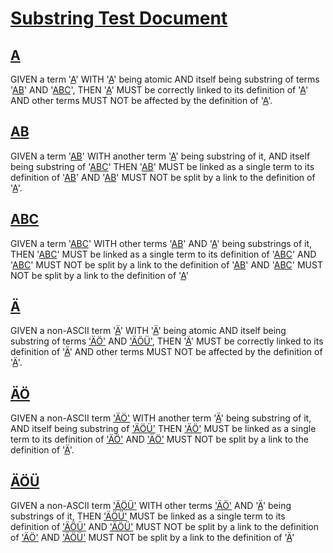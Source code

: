 # [Substring Test Document][1]

## [A][2]

GIVEN a term '[A][3]' WITH '[A][3]' being atomic
 AND itself being substring of terms '[AB][4]' AND '[ABC][5]',
THEN '[A][3]' MUST be correctly linked to its definition of '[A][3]'
 AND other terms MUST NOT be affected by the definition of '[A][3]'.

## [AB][6]

GIVEN a term '[AB][4]' WITH another term '[A][3]' being substring of it,
 AND itself being substring of '[ABC][5]'
THEN '[AB][4]' MUST be linked as a single term to its definition of '[AB][4]'
 AND '[AB][4]' MUST NOT be split by a link to the definition of '[A][3]'.

## [ABC][7]

GIVEN a term '[ABC][5]' WITH other terms '[AB][4]' AND '[A][3]' being substrings of it,
THEN '[ABC][5]' MUST be linked as a single term to its definition of '[ABC][5]'
 AND '[ABC][5]' MUST NOT be split by a link to the definition of '[AB][4]'
 AND '[ABC][5]' MUST NOT be split by a link to the definition of '[A][3]'

## [Ä][8]

GIVEN a non-ASCII term '[Ä][9]' WITH '[Ä][9]' being atomic
 AND itself being substring of terms ['ÄÖ'][10] AND ['ÄÖÜ'][11],
THEN '[Ä][9]' MUST be correctly linked to its definition of '[Ä][9]'
 AND other terms MUST NOT be affected by the definition of '[Ä][9]'.

## [ÄÖ][12]

GIVEN a non-ASCII term ['ÄÖ'][10] WITH another term '[Ä][9]' being substring of it,
 AND itself being substring of ['ÄÖÜ'][11]
THEN ['ÄÖ'][10] MUST be linked as a single term to its definition of ['ÄÖ'][10]
 AND ['ÄÖ'][10] MUST NOT be split by a link to the definition of '[Ä][9]'.

## [ÄÖÜ][13]

GIVEN a non-ASCII term ['ÄÖÜ'][11] WITH other terms ['ÄÖ'][10] AND '[Ä][9]' being substrings of it,
THEN ['ÄÖÜ'][11] MUST be linked as a single term to its definition of ['ÄÖÜ'][11]
 AND ['ÄÖÜ'][11] MUST NOT be split by a link to the definition of ['ÄÖ'][10]
 AND ['ÄÖÜ'][11] MUST NOT be split by a link to the definition of '[Ä][9]'

[1]: #substring-test-document

[2]: #a

[3]: glossary.md#a "GIVEN an atomic term 'A' WITH term 'A' being a substring of 'AB' and 'ABC'"

[4]: glossary.md#ab "GIVEN a term 'AB' WITH term A being a substring of it and itself being substring of 'ABC'"

[5]: glossary.md#abc "GIVEN a term 'ABC' WITH terms 'AB' and A being substrings of it"

[6]: #ab

[7]: #abc

[8]: #ä

[9]: glossary.md#ä "GIVEN an atomic non-ASCII term 'Ä' WITH term 'Ä' being a substring of 'ÄÖ' and 'ÄÖÜ'"

[10]: glossary.md#äö "GIVEN a term 'ÄÖ' WITH term 'Ä' being a substring of it and itself being substring of 'ÄÖÜ'"

[11]: glossary.md#äöü "GIVEN a term 'ÄÖÜ' WITH terms 'ÄÖ' and 'Ä' being substrings of it"

[12]: #äö

[13]: #äöü
